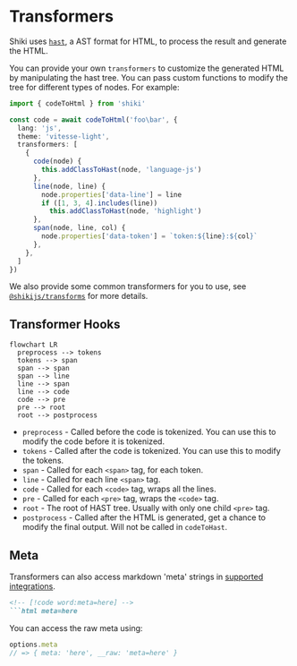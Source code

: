 # Transformers

Shiki uses [`hast`](https://github.com/syntax-tree/hast), a AST format for HTML, to process the result and generate the HTML.

You can provide your own `transformers` to customize the generated HTML by manipulating the hast tree. You can pass custom functions to modify the tree for different types of nodes. For example:

```ts twoslash
import { codeToHtml } from 'shiki'

const code = await codeToHtml('foo\bar', {
  lang: 'js',
  theme: 'vitesse-light',
  transformers: [
    {
      code(node) {
        this.addClassToHast(node, 'language-js')
      },
      line(node, line) {
        node.properties['data-line'] = line
        if ([1, 3, 4].includes(line))
          this.addClassToHast(node, 'highlight')
      },
      span(node, line, col) {
        node.properties['data-token'] = `token:${line}:${col}`
      },
    },
  ]
})
```

We also provide some common transformers for you to use, see [`@shikijs/transforms`](/packages/transformers) for more details.

## Transformer Hooks

```mermaid
flowchart LR
  preprocess --> tokens
  tokens --> span
  span --> span
  span --> line
  line --> span
  line --> code
  code --> pre
  pre --> root
  root --> postprocess
```

- `preprocess` - Called before the code is tokenized. You can use this to modify the code before it is tokenized.
- `tokens` - Called after the code is tokenized. You can use this to modify the tokens.
- `span` - Called for each `<span>` tag, for each token.
- `line` - Called for each line `<span>` tag.
- `code` - Called for each `<code>` tag, wraps all the lines.
- `pre` - Called for each `<pre>` tag, wraps the `<code>` tag.
- `root` - The root of HAST tree. Usually with only one child `<pre>` tag.
- `postprocess` - Called after the HTML is generated, get a chance to modify the final output. Will not be called in `codeToHast`.

## Meta

Transformers can also access markdown 'meta' strings in [supported integrations](/guide/install#integrations).

<!-- eslint-skip -->

````markdown
<!-- [!code word:meta=here] -->
```html meta=here
````

You can access the raw meta using:

```ts
options.meta
// => { meta: 'here', __raw: 'meta=here' }
```
